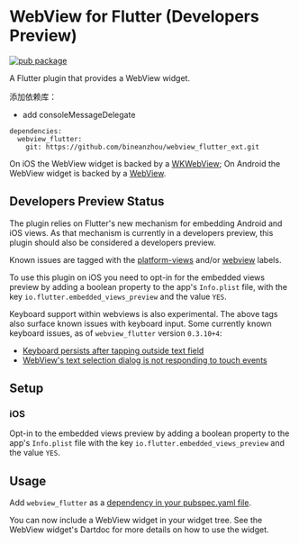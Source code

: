 # WebView for Flutter (Developers Preview)

[![pub package](https://img.shields.io/pub/v/webview_flutter.svg)](https://pub.dartlang.org/packages/webview_flutter)

A Flutter plugin that provides a WebView widget.

添加依赖库：

* add consoleMessageDelegate
```
dependencies:
  webview_flutter:
    git: https://github.com/bineanzhou/webview_flutter_ext.git
```
On iOS the WebView widget is backed by a [WKWebView](https://developer.apple.com/documentation/webkit/wkwebview);
On Android the WebView widget is backed by a [WebView](https://developer.android.com/reference/android/webkit/WebView).

## Developers Preview Status
The plugin relies on Flutter's new mechanism for embedding Android and iOS views.
As that mechanism is currently in a developers preview, this plugin should also be
considered a developers preview.

Known issues are tagged with the [platform-views](https://github.com/flutter/flutter/labels/a%3A%20platform-views) and/or [webview](https://github.com/flutter/flutter/labels/p%3A%20webview) labels.

To use this plugin on iOS you need to opt-in for the embedded views preview by
adding a boolean property to the app's `Info.plist` file, with the key `io.flutter.embedded_views_preview`
and the value `YES`.

Keyboard support within webviews is also experimental. The above tags also
surface known issues with keyboard input. Some currently known keyboard issues,
as of `webview_flutter` version `0.3.10+4`:

* [Keyboard persists after tapping outside text
  field](https://github.com/flutter/flutter/issues/36478)
* [WebView's text selection dialog is not responding to touch
  events](https://github.com/flutter/flutter/issues/24585)

## Setup

### iOS
Opt-in to the embedded views preview by adding a boolean property to the app's `Info.plist` file
with the key `io.flutter.embedded_views_preview` and the value `YES`.

## Usage
Add `webview_flutter` as a [dependency in your pubspec.yaml file](https://flutter.io/platform-plugins/).

You can now include a WebView widget in your widget tree.
See the WebView widget's Dartdoc for more details on how to use the widget.
